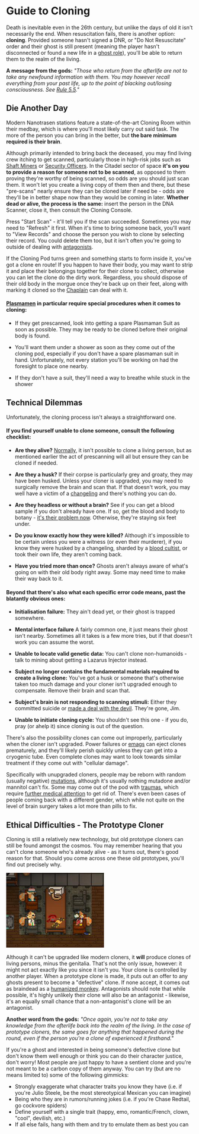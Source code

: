 Guide to Cloning
===

Death is inevitable even in the 26th century, but unlike the days of old it isn't necessarily the end. When resuscitation fails, there is another option: **cloning**. Provided someone hasn't signed a DNR, or "Do Not Resuscitate" order and their ghost is still present (meaning the player hasn't disconnected or found a new life in a [ghost role]()), you'll be able to return them to the realm of the living.

**A message from the gods:** *"Those who return from the afterlife are not to take any newfound information with them. You may however recall everything from your past life, up to the point of blacking out/losing consciousness. See [Rule 5.5](https://katlin.dog/citadel-rules/main#rule-5-do-not-metagame)."*

## Die Another Day
Modern Nanotrasen stations feature a state-of-the-art Cloning Room within their medbay, which is where you'll most likely carry out said task. The more of the person you can bring in the better, but **the bare minimum required is their brain**.

Although primarily intended to bring back the deceased, you may find living crew itching to get scanned, particularly those in high-risk jobs such as [Shaft Miners](/citadel-wiki/main/roles/cargo/shaft_miner.md) or [Security Officers](/citadel-wiki/main/roles/security/security_officer.md). In the Citadel sector of space **it's on you to provide a reason for someone not to be scanned**, as opposed to them proving they're worthy of being scanned, so odds are you should just scan them. It won't let you create a living copy of them then and there, but these "pre-scans" nearly ensure they can be cloned later if need be - odds are they'll be in better shape now than they would be coming in later. **Whether dead or alive, the process is the same:** insert the person in the DNA Scanner, close it, then consult the Cloning Console.



Press "Start Scan" - it'll tell you if the scan succeeded. Sometimes you may need to "Refresh" it first. When it's time to bring someone back, you'll want to "View Records" and choose the person you wish to clone by selecting their record. You could delete them too, but it isn't often you're going to outside of dealing with [antagonists](/citadel-wiki/main/roles/antagonist).

If the Cloning Pod turns green and something starts to form inside it, you've got a clone en route! If you happen to have their body, you may want to strip it and place their belongings together for their clone to collect, otherwise you can let the clone do the dirty work. Regardless, you should dispose of their old body in the morgue once they're back up on their feet, along with marking it cloned so the [Chaplain](/citadel-wiki/main/roles/civillian/chaplain.md) can deal with it.

#### [Plasmamen]() in particular require special procedures when it comes to cloning:

- If they get prescanned, look into getting a spare Plasmaman Suit as soon as possible. They may be ready to be cloned before their original body is found.

- You'll want them under a shower as soon as they come out of the cloning pod, especially if you don't have a spare plasmaman suit in hand. Unfortunately, not every station you'll be working on had the foresight to place one nearby.

- If they don't have a suit, they'll need a way to breathe while stuck in the shower

## Technical Dilemmas
Unfortunately, the cloning process isn't always a straightforward one.
#### If you find yourself unable to clone someone, consult the following checklist:

- **Are they alive?** [Normally](#ethical-difficulties---the-prototype-cloner), it isn't possible to clone a living person, but as mentioned earlier the act of prescanning will all but ensure they can be cloned if needed.

- **Are they a husk?** If their corpse is particularly grey and groaty, they may have been husked. Unless your cloner is upgraded, you may need to surgically remove the brain and scan that. If that doesn't work, you may well have a victim of a [changeling](/citadel-wiki/main/roles/antagonist) and there's nothing you can do.

- **Are they headless or without a brain?** See if you can get a blood sample if you don't already have one. If so, get the blood and body to botany - [it's their problem now](/citadel-wiki/main/roles/service/botanist.md). Otherwise, they're staying six feet under.

- **Do you know exactly how they were killed?** Although it's impossible to be certain unless you were a witness (or even their murderer), if you know they were husked by a changeling, sharded by a [blood cultist](/citadel-wiki/main/roles/antagonist), or took their own life, they aren't coming back.

- **Have you tried more than once?** Ghosts aren't always aware of what's going on with their old body right away. Some may need time to make their way back to it.

#### Beyond that there's also what each specific error code means, past the blatantly obvious ones:

- **Initialisation failure:** They ain't dead yet, or their ghost is trapped somewhere.

- **Mental interface failure** A fairly common one, it just means their ghost isn't nearby. Sometimes all it takes is a few more tries, but if that doesn't work you can assume the worst.

- **Unable to locate valid genetic data:** You can't clone non-humanoids - talk to mining about getting a Lazarus Injector instead.

- **Subject no longer contains the fundamental materials required to create a living clone:** You've got a husk or someone that's otherwise taken too much damage and your cloner isn't upgraded enough to compensate. Remove their brain and scan that.

- **Subject's brain is not responding to scanning stimuli:** Either they committed suicide or [made a deal with the devil](/citadel-wiki/main/roles/antagonist). They're gone, Jim.

- **Unable to initiate cloning cycle:** You shouldn't see this one - if you do, pray (or ahelp it) since cloning is out of the question.

There's also the possibility clones can come out improperly, particularly when the cloner isn't upgraded. Power failures or [emags]() can eject clones prematurely, and they'll likely perish quickly unless they can get into a cryogenic tube. Even complete clones may want to look towards similar treatment if they come out with "cellular damage".

Specifically with unupgraded cloners, people may be reborn with random (usually negative) [mutations](), although it's usually nothing mutadone and/or mannitol can't fix. Some may come out of the pod with [traumas](), which require [further medical attention]() to get rid of. There's even been cases of people coming back with a different gender, which while not quite on the level of brain surgery takes a lot more than pills to fix.

## Ethical Difficulties - The Prototype Cloner
Cloning is still a relatively new technology, but old prototype cloners can still be found amongst the cosmos. You may remember hearing that you can't clone someone who's already alive - as it turns out, there's good reason for that. Should you come across one these old prototypes, you'll find out precisely why.

![alt text](https://raw.githubusercontent.com/EmeraldSundisk/Citadel-Wiki/master/citadel-wiki-static/cakevapechasecropped.png "Prototype clones can quite different from the person they're a clone of.")

Although it can't be upgraded like modern cloners, it **will** produce clones of living persons, minus the genitalia. That's not the only issue, however: it might not act exactly like you since it isn't you. Your clone is controlled by another player. When a prototype clone is made, it puts out an offer to any ghosts present to become a "defective" clone. If none accept, it comes out as braindead as a [humanized monkey](). Antagonists should note that while possible, it's highly unlikely their clone will also be an antagonist - likewise, it's an equally small chance that a non-antagonist's clone will be an antagonist.

**Another word from the gods:** *"Once again, you're not to take any knowledge from the afterlife back into the realm of the living. In the case of prototype cloners, the same goes for anything that happened during the round, even if the person you're a clone of experienced it firsthand."*

If you're a ghost and interested in being someone's defective clone but don't know them well enough or think you can do their character justice, don't worry! Most people are just happy to have a sentient clone and you're not meant to be a carbon copy of them anyway. You can try (but are no means limited to) some of the following gimmicks:
- Strongly exaggerate what character traits you know they have (i.e. if you're Julio Steele, be the most stereotypical Mexican you can imagine)
- Being who they are in rumors/running jokes (i.e. if you're Chase Redtail, go cockvore spiders)
- Define yourself with a single trait (happy, emo, romantic/French, clown, "cool", devilish, etc.)
- If all else fails, hang with them and try to emulate them as best you can
